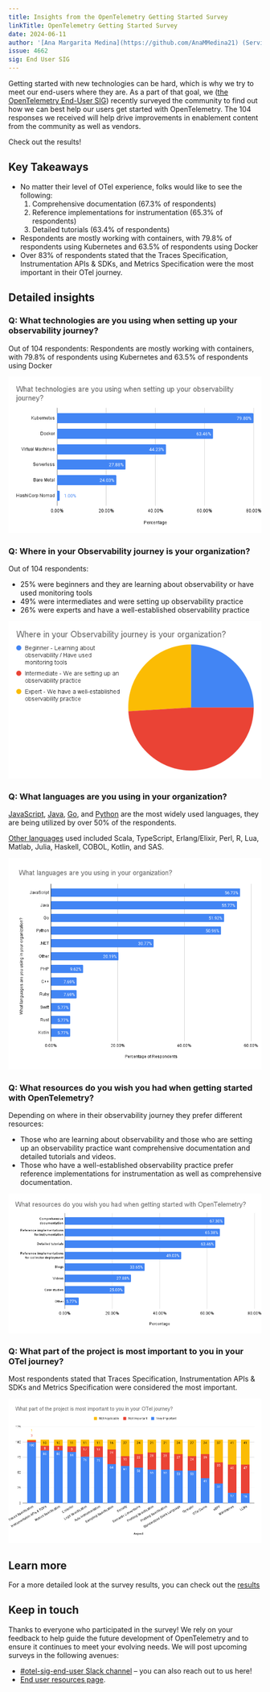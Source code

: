 ```yaml
---
title: Insights from the OpenTelemetry Getting Started Survey
linkTitle: OpenTelemetry Getting Started Survey
date: 2024-06-11
author: '[Ana Margarita Medina](https://github.com/AnaMMedina21) (ServiceNow)'
issue: 4662
sig: End User SIG
---
```


Getting started with new technologies can be hard, which is why we try to meet
our end-users where they are. As a part of that goal, we
([the OpenTelemetry End-User SIG](/community/end-user/)) recently surveyed the
community to find out how we can best help our users get started with
OpenTelemetry. The 104 responses we received will help drive improvements in
enablement content from the community as well as vendors.

Check out the results!

## Key Takeaways

- No matter their level of OTel experience, folks would like to see the
  following:
  1. Comprehensive documentation (67.3% of respondents)
  2. Reference implementations for instrumentation (65.3% of respondents)
  3. Detailed tutorials (63.4% of respondents)
- Respondents are mostly working with containers, with 79.8% of respondents
  using Kubernetes and 63.5% of respondents using Docker
- Over 83% of respondents stated that the Traces Specification, Instrumentation
  APIs & SDKs, and Metrics Specification were the most important in their OTel
  journey.

## Detailed insights

### Q: What technologies are you using when setting up your observability journey?

Out of 104 respondents: Respondents are mostly working with containers, with
79.8% of respondents using Kubernetes and 63.5% of respondents using Docker

![Chart showing what technologies are being used](1-technologies-used.png)

### Q: Where in your Observability journey is your organization?

Out of 104 respondents:

- 25% were beginners and they are learning about observability or have used
  monitoring tools
- 49% were intermediates and were setting up observability practice
- 26% were experts and have a well-established observability practice

![Chart showing where in their observability journey they are](2-level.png)

### Q: What languages are you using in your organization?

[JavaScript](/docs/languages/js/), [Java](/docs/languages/java/),
[Go](/docs/languages/go/), and [Python](/docs/languages/python/) are the most
widely used languages, they are being utilized by over 50% of the respondents.

[Other languages](/docs/languages/other/) used included Scala, TypeScript,
Erlang/Elixir, Perl, R, Lua, Matlab, Julia, Haskell, COBOL, Kotlin, and SAS.

![Chart showing what languages are being used](3-languages.png)

### Q: What resources do you wish you had when getting started with OpenTelemetry?

Depending on where in their observability journey they prefer different
resources:

- Those who are learning about observability and those who are setting up an
  observability practice want comprehensive documentation and detailed tutorials
  and videos.
- Those who have a well-established observability practice prefer reference
  implementations for instrumentation as well as comprehensive documentation.

![Chart showing what resources folks want](4-resources.png)

### Q: What part of the project is most important to you in your OTel journey?

Most respondents stated that Traces Specification, Instrumentation APIs & SDKs
and Metrics Specification were considered the most important.

![Chart showing what aspects are the most important](5-importance.png)

## Learn more

For a more detailed look at the survey results, you can check out the
[results](https://github.com/open-telemetry/sig-end-user/tree/main/end-user-surveys/getting-started)

## Keep in touch

Thanks to everyone who participated in the survey! We rely on your feedback to
help guide the future development of OpenTelemetry and to ensure it continues to
meet your evolving needs. We will post upcoming surveys in the following
avenues:

- [#otel-sig-end-user Slack channel](https://cloud-native.slack.com/archives/C01RT3MSWGZ)
  – you can also reach out to us here!
- [End user resources page](/community/end-user/).

